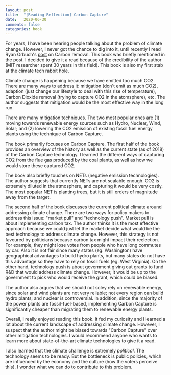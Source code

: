 ```yaml
---
layout: post
title:  "[Reading Reflection] Carbon Capture"
date:   2020-06-30
comments: false
categories: book
---
```


For years, I have been hearing people talking about the problem of climate
change. However, I never got the chance to dig into it, until recently I read
Ryan Orbuch's [post](https://www.orbuch.com/carbon-removal/) on Carbon removal.
This book was briefly mentioned in the post. I decided to give it a read because
of the credibility of the author (MIT researcher spent 30 years in this field).
This book is also my first stab at the climate tech rabbit hole.

Climate change is happening because we have emitted too much CO2. There are many
ways to address it: mitigation (don't emit as much CO2), adaption (just change
our lifestyle to deal with this rise of temperature), Carbon Dioxide removal
(trying to capture CO2 in the atomsphere), etc. The author suggests that
mitigation would be the most effective way in the long run.

There are many mitigation techniques. The two most popular ones are (1) moving
towards renewable energy sources such as Hydro, Nuclear, Wind, Solar; and (2)
lowering the CO2 emission of existing fossil fuel energy plants using the
technique of Carbon Capture.

The book primarily focuses on Carbon Capture. The first half of the book
provides an overview of the history as well as the current state (as of 2018) of
the Carbon Capture technology. I learned the different ways of capturing CO2
from the flue gas produced by the coal plants, as well as how we would store
these captured CO2.

The book also briefly touches on NETs (negative emission technologies). The
author suggests that currently NETs are not scalable enough. CO2 is extremely
diluted in the atmosphere, and capturing it would be very costly. The most
popular NET is planting trees, but it is still orders of magnitude away from the
target.

The second half of the book discusses the current political climate around
addressing climate change. There are two ways for policy makers to address this
issue: "market pull" and "technology push". Market pull is about implementing
carbon tax. The author thinks it is the most effective approach because we could
just let the market decide what would be the best technology to address climate
change. However, this strategy is not favoured by politicians because carbon tax
might impact their reelection. For example, they might lose votes from people
who have long commutes by car. Also it is not fair since many states (eg.
Washington) have geographical advantages to build hydro plants, but many states
do not have this advantage so they have to rely on fossil fuels (eg. West
Virginia). On the other hand, technology push is about government giving out
grants to fund R&D that would address climate change. However, it would be up to
the government to pick who would receive the grant, which could be biased.

The author also argues that we should not soley rely on renewable energy, since
solar and wind plants are not very reliable; not every region can build hydro
plants; and nuclear is controversial. In addition, since the majority of the
power plants are fossil-fuel-based, implementing Carbon Capture is significantly
cheaper than migrating them to renewable energy plants.

Overall, I really enjoyed reading this book. It fed my curiosity and I learned a
lot about the current landscape of addressing climate change. However, I suspect
that the author might be biased towards "Carbon Capture" over other mitigation
technologies. I would recommend anyone who wants to learn more about
state-of-the-art climate technologies to give it a read.

I also learned that the climate challenge is extremely *political*. The
technology seems to be ready. But the bottleneck is public policies, which are
influenced by the economy and the culture (how the voters perceive this). I
wonder what we can do to contribute to this problem.
